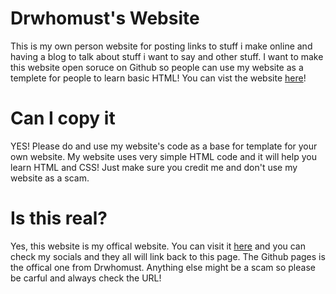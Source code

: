 # Drwhomust's Website
This is my own person website for posting links to stuff i make online and having a blog to talk about stuff i want to say and other stuff.
I want to make this website open soruce on Github so people can use my website as a templete for people to learn basic HTML!
You can vist the website [here](https://nightcrawcode.github.io/Drwhomust-links-website/)!

# Can I copy it
YES! Please do and use my website's code as a base for template for your own website. My website uses very simple HTML code and it will
help you learn HTML and CSS! Just make sure you credit me and don't use my website as a scam.

# Is this real?
Yes, this website is my offical website. You can visit it [here](https://nightcrawcode.github.io/Drwhomust-links-website/) and you can check my socials and they all will link back to this page.
The Github pages is the offical one from Drwhomust. Anything else might be a scam so please be carful and always check the URL!
